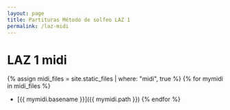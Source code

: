 ```yaml
---
layout: page
title: Partituras Método de solfeo LAZ 1
permalink: /laz-midi
---
```

# LAZ 1 midi

{% assign midi_files = site.static_files | where: "midi", true %}
{% for mymidi in midi_files %}
  * [{{ mymidi.basename }}]({{ mymidi.path }})
{% endfor %}

